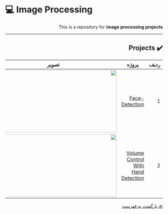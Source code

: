 # :computer: Image Processing

<div dir="rtl">

This is a repository for **image processing projects**

***


## :heavy_check_mark: Projects
 
 
ردیف | پروژه | تصویر         
 --- | --- | ---  
1 | [Face-Detection](https://b2n.ir/facedetection) | <img align="right" src="https://b2n.ir/gif1" height="200" width="400">
2 | [Volume Control With Hand Detection](https://b2n.ir/handdetection) | <img align="right" src="https://b2n.ir/gif2" height="200" width="400">
 

 
 [:back: بازگشت به فهرست](#mag_right-فهرست-جدول)
